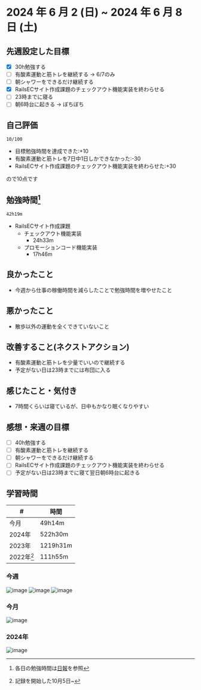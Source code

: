 # 2024 年 6 月 2 (日) ~ 2024 年 6 月 8 日 (土)

## 先週設定した目標
- [x] 30h勉強する
- [ ] 有酸素運動と筋トレを継続する -> 6/7のみ
- [ ] 朝シャワーをできるだけ継続する
- [x] RailsECサイト作成課題のチェックアウト機能実装を終わらせる
- [ ] 23時までに寝る
- [ ] 朝6時台に起きる -> ぼちぼち

## 自己評価
```
10/100
```
- 目標勉強時間を達成できた:+10
- 有酸素運動と筋トレを7日中1日しかできなかった:-30
- RailsECサイト作成課題のチェックアウト機能実装を終わらせた:+30

ので10点です

## 勉強時間[^1]
```
42h19m
```
- RailsECサイト作成課題
  - チェックアウト機能実装
    - 24h33m
  - プロモーションコード機能実装
    - 17h46m

## 良かったこと
- 今週から仕事の稼働時間を減らしたことで勉強時間を増やせたこと

## 悪かったこと
- 散歩以外の運動を全くできていないこと

## 改善すること(ネクストアクション)
- 有酸素運動と筋トレを少量でいいので継続する
- 予定がない日は23時までには布団に入る

## 感じたこと・気付き
- 7時間くらいは寝ているが、日中もかなり眠くなりやすい

## 感想・来週の目標
- [ ] 40h勉強する
- [ ] 有酸素運動と筋トレを継続する
- [ ] 朝シャワーをできるだけ継続する
- [ ] RailsECサイト作成課題のチェックアウト機能実装を終わらせる
- [ ] 予定がない日は23時までに寝て翌日朝6時台に起きる

## 学習時間
| #          | 時間     |
| ---------- | -------- |
| 今月       | 49h14m   |
| 2024年     | 522h30m  |
| 2023年     | 1219h31m |
| 2022年[^3] | 111h55m  |

[^1]: 各日の勉強時間は[日報](https://github.com/nil-ramuda/daily_report)を参照
[^2]: 日〜土
[^3]: 記録を開始した10月5日~

### 今週
![image](https://github.com/nil-ramuda/weekly_report/assets/94735931/73c55c0d-6931-420f-892a-802b51d273c7)
![image](https://github.com/nil-ramuda/weekly_report/assets/94735931/b4e394a3-9f83-4769-9a24-7ad152872b2d)
![image](https://github.com/nil-ramuda/weekly_report/assets/94735931/6ad90974-c4f1-46d5-8a3b-0ccb00bb87d6)



### 今月
![image](https://github.com/nil-ramuda/weekly_report/assets/94735931/dc570887-5f0e-409c-8855-33e597f5884a)

### 2024年
![image](https://github.com/nil-ramuda/weekly_report/assets/94735931/4e249814-bf5d-47b9-9cfb-883e61d28406)


